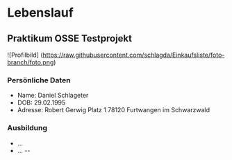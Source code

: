 # Lebenslauf
## Praktikum OSSE Testprojekt

![Profilbild] (https://raw.githubusercontent.com/schlagda/Einkaufsliste/foto-branch/foto.png)

### Persönliche Daten
* Name: Daniel Schlageter
* DOB: 29.02.1995
* Adresse: Robert Gerwig Platz 1
		78120 Furtwangen im Schwarzwald

### Ausbildung
* ...
* ...
--
